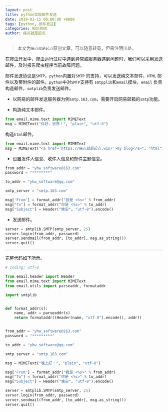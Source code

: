 ```yaml
---
layout: post
title: python实现邮件发送
date: 2019-01-15 00:00:00 +0800
tags: [python, 邮件发送]
categories: 知识总结
author: 痛点就是起点
---
```


> 本文为`痛点就是起点`原创文章，可以随意转载，但需注明出处。

在爬虫开发中，爬虫运行过程中遇到异常或服务器遇到问题时，我们可以采用发送邮件，及时报告爬虫程序当前故障问题。

邮件发送协议是`SMTP`，`python`内置对`SMTP` 的支持，可以发送纯文本邮件、`HTML` 邮件以及带附件的邮件。`python`中对`SMTP`支持有 `smtpplib`和`email`模块，`email` 负责构造邮件，`smtplib`负责发送邮件。

* 以网易的邮件发送服务器为例`smtp.163.com`，需要开启网易邮箱的`smtp`功能。

* 构造纯文本邮件。

```python
from email.mime.text import MIMEText
msg = MIMEText("你好，世界！", "plain", "utf-8")
```
构造`html`邮件。
```python
from email.mime.text import MIMEText
msg = MIMEText("<a href='https://痛点就是起点.win/'>my blog</a>", "html", "utf-8")
```

* 设置发件人信息、收件人信息和邮件主题信息。

```python
from_addr = "yhw_software@163.com"
password = "********"

to_addr = "yhw_software@qq.com"

smtp_server = "smtp.163.com"

msg['From'] = format_addr("我是 <%s>" % from_addr)
msg["To"] = format_addr("你是 <%s>" % to_addr)
msg["Subject"] = Header("晚安", "utf-8").encode()
```

* 发送邮件。

```python
server = smtplib.SMTP(smtp_server, 25)
server.login(from_addr, password)
server.sendmail(from_addr, [to_addr], msg.as_string())
server.quit()
```

___

完整代码如下所示。
```python
# coding: utf-8

from email.header import Header
from email.mime.text import MIMEText
from email.utils import parseaddr, formataddr

import smtplib


def format_addr(s):
    name, addr = parseaddr(s)
    return formataddr((Header(name, "utf-8").encode(), addr))


from_addr = "yhw_software@163.com"
password = "*********"

to_addr = "yhw_software@qq.com"

smtp_server = "smtp.163.com"

msg = MIMEText("晚上好！", "plain", "utf-8")

msg['From'] = format_addr("我是 <%s>" % from_addr)
msg["To"] = format_addr("你是 <%s>" % to_addr)
msg["Subject"] = Header("晚安", "utf-8").encode()

server = smtplib.SMTP(smtp_server, 25)
server.login(from_addr, password)
server.sendmail(from_addr, [to_addr], msg.as_string())
server.quit()

```